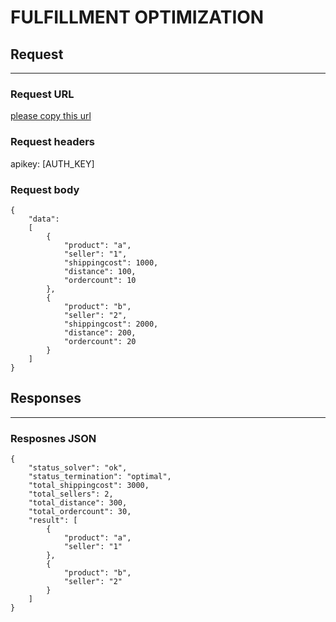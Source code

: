 # FULFILLMENT OPTIMIZATION

## Request
---

### Request URL
[please copy this url](/api)

### Request headers
apikey: [AUTH_KEY]

### Request body

```
{
    "data":
    [
        {
            "product": "a",
            "seller": "1",
            "shippingcost": 1000,
            "distance": 100,
            "ordercount": 10
        },
        {
            "product": "b",
            "seller": "2",
            "shippingcost": 2000,
            "distance": 200,
            "ordercount": 20
        }
    ]
}
```

## Responses
---

### Resposnes JSON

```
{
    "status_solver": "ok",
    "status_termination": "optimal",
    "total_shippingcost": 3000,
    "total_sellers": 2,
    "total_distance": 300,
    "total_ordercount": 30,
    "result": [
        {
            "product": "a",
            "seller": "1"
        },
        {
            "product": "b",
            "seller": "2"
        }
    ]
}
```
